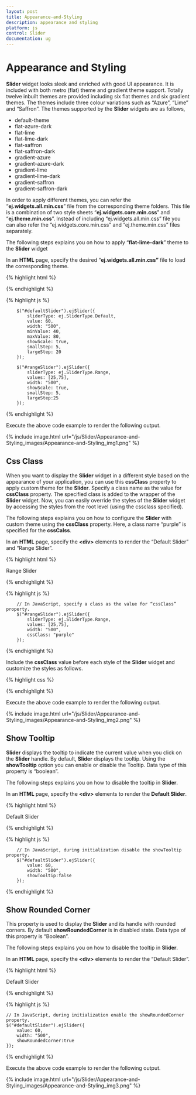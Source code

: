 ```yaml
---
layout: post
title: Appearance-and-Styling
description: appearance and styling	
platform: js
control: Slider
documentation: ug
---
```


# Appearance and Styling	

**Slider** widget looks sleek and enriched with good UI appearance. It is included with both metro (flat) theme and gradient theme support. Totally twelve inbuilt themes are provided including six flat themes and six gradient themes. The themes include three colour variations such as “Azure”, “Lime” and “Saffron”. The themes supported by the **Slider** widgets are as follows,

* default-theme
* flat-azure-dark
* flat-lime
* flat-lime-dark
* flat-saffron
* flat-saffron-dark
* gradient-azure
* gradient-azure-dark
* gradient-lime
* gradient-lime-dark
* gradient-saffron
* gradient-saffron-dark



In order to apply different themes, you can refer the “**ej.widgets.all.min.css**” file from the corresponding theme folders. This file is a combination of two style sheets “**ej.widgets.core.min.css**” and “**ej.theme.min.css**”. Instead of including “ej.widgets.all.min.css” file you can also refer the “ej.widgets.core.min.css” and “ej.theme.min.css” files separately. 

The following steps explains you on how to apply “**flat-lime-dark**” theme to the **Slider** widget

In an **HTML** page, specify the desired “**ej.widgets.all.min.css”** file to load the corresponding theme.



{% highlight html %}

<!--In _Layout page, specify the desired “ej.widgets.all.min.css” file to load the corresponding theme.-->
<head>
   <title>Slider</title>
   <!--Flat-Lime theme-->
   <link href="http://cdn.syncfusion.com/13.1.0.21/js/web/flat-lime-dark/ej.web.all.min.css"rel="stylesheet"/>
   <!--scripts-->
   <script src="http://cdn.syncfusion.com/js/assets/external/jquery-1.10.2.min.js"></script>
   <script src="http://cdn.syncfusion.com/js/assets/external/jquery.globalize.min.js"> </script>
   <script src="http://cdn.syncfusion.com/js/assets/external/jquery.easing.1.3.min.js"> </script>
   <script src="http://cdn.syncfusion.com/13.1.0.21/js/web/ej.web.all.min.js"></script>
</head>

{% endhighlight %}





{% highlight js %}


        $("#defaultSlider").ejSlider({
            sliderType: ej.SliderType.Default,
            value: 60,
            width: "500",
            minValue: 40,
            maxValue: 80,
            showScale: true,
            smallStep: 5,
            largeStep: 20
        });
    
        $("#rangeSlider").ejSlider({
            sliderType: ej.SliderType.Range,
            values: [25,75],
            width: "500",
            showScale: true,
            smallStep: 5,
            largeStep:25
        });


{% endhighlight %}


Execute the above code example to render the following output.

{% include image.html url="/js/Slider/Appearance-and-Styling_images/Appearance-and-Styling_img1.png" %}

## Css Class

When you want to display the **Slider** widget in a different style based on the appearance of your application, you can use this **cssClass** property to apply custom theme for the **Slider**. Specify a class name as the value for **cssClass** property. The specified class is added to the wrapper of the **Slider** widget. Now, you can easily override the styles of the **Slider** widget by accessing the styles from the root level (using the cssclass specified).

The following steps explains you on how to configure the **Slider** with custom theme using the **cssClass** property. Here, a class name “purple” is specified for the **cssCalss**.

In an **HTML** page, specify the **&lt;div&gt;** elements to render the “Default Slider” and “Range Slider”.



{% highlight html %}


<div class="txt">Range Slider</div>
<div id="rangeSlider"></div>


{% endhighlight %}

{% highlight js %}


        // In JavaScript, specify a class as the value for “cssClass” property.
        $("#rangeSlider").ejSlider({
            sliderType: ej.SliderType.Range,
            values: [25,75],
            width: "500",
            cssClass: "purple"
        });

{% endhighlight %}

Include the **cssClass** value before each style of the **Slider** widget and customize the styles as follows.


{% highlight css %}



<style>
   .purple.e-slider.e-widget {
       background-color: burlywood;
       border-color: #bbbcbb;
   }
   .purple.e-tooltip {
       background: none repeat scroll 0 0 violet;
       /* Old browsers */
       border-color: #1b95cf;
       color: white;
   }
   .purple.e-slider .e-handle.e-select {
       background-color: purple;
       border-color: purple;
   }
   .purple.e-slider .e-handle.e-hover {
       background-color: purple;
       border-color: purple;
   }
   .purple.e-slider .e-handle.e-focus {
       box-shadow: 0 0 2px rgba(0, 0, 0, 0.2);
   }
   .purple.e-slider .e-range {
       background: none repeat scroll 0 0 violet;
   /* Old browsers */
   }
   .purple.e-scale .e-tick {
       background-image: url(images/dot.png);
   }
</style>



{% endhighlight %}


Execute the above code example to render the following output.

{% include image.html url="/js/Slider/Appearance-and-Styling_images/Appearance-and-Styling_img2.png" %}

## Show Tooltip

**Slider** displays the tooltip to indicate the current value when you click on the **Slider** handle. By default, **Slider** displays the tooltip. Using the **showTooltip** option you can enable or disable the Tooltip. Data type of this property is “boolean”.

The following steps explains you on how to disable the tooltip in **Slider**.

In an **HTML** page, specify the **&lt;div&gt;** elements to render the **Default Slider**.

{% highlight html %}

<div class="txt">Default Slider</div>
<div id="defaultSlider"></div>

{% endhighlight %}

{% highlight js %}


        // In JavaScript, during initialization disable the showTooltip property.
        $("#defaultSlider").ejSlider({
            value: 60,
            width: "500",
            showTooltip:false
        });

{% endhighlight %}

## Show Rounded Corner

This property is used to display the **Slider** and its handle with rounded corners. By default **showRoundedCorner** is in disabled state. Data type of this property is “Boolean”.

The following steps explains you on how to disable the tooltip in **Slider**.

In an **HTML** page, specify the **&lt;div&gt;** elements to render the “Default Slider”.


{% highlight html %}

<div class="txt">Default Slider</div>
<div id="defaultSlider"></div>

{% endhighlight %}

{% highlight js %}


    // In JavaScript, during initialization enable the showRoundedCorner property.
    $("#defaultSlider").ejSlider({
        value: 60,
        width: "500",
        showRoundedCorner:true
    });

{% endhighlight %}

Execute the above code example to render the following output.


{% include image.html url="/js/Slider/Appearance-and-Styling_images/Appearance-and-Styling_img3.png" %}


